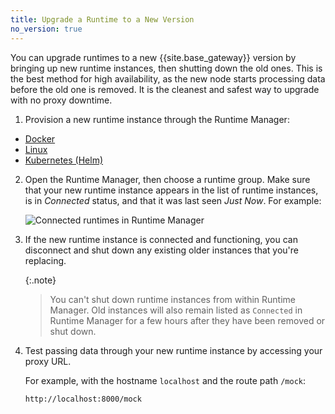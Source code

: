 ```yaml
---
title: Upgrade a Runtime to a New Version
no_version: true
---
```


You can upgrade runtimes to a new {{site.base_gateway}} version by bringing
up new runtime instances, then shutting down the old ones. This is the best
method for high availability, as the new node starts processing data before the
old one is removed. It is the cleanest and safest way to upgrade with no
proxy downtime.

1. Provision a new runtime instance through the Runtime Manager:
  * [Docker](/konnect/configure/runtime-manager/runtime-instances/gateway-runtime-docker)
  * [Linux](/konnect/configure/runtime-manager/runtime-instances/gateway-runtime-conf)
  * [Kubernetes (Helm)](/konnect/configure/runtime-manager/runtime-instances/gateway-runtime-kubernetes)

2. Open the Runtime Manager, then choose a runtime group.
Make sure that your new runtime instance appears in the list of runtime
instances, is in _Connected_ status, and that it was last seen _Just Now_.
For example:

    ![Connected runtimes in Runtime Manager](/assets/images/docs/konnect/konnect-runtimes-connected.png)

3. If the new runtime instance is connected and functioning, you can disconnect
and shut down any existing older instances that you're replacing.

    {:.note}
    > You can't shut down runtime instances from within Runtime Manager. Old
    instances will also remain listed as `Connected` in Runtime Manager for a
    few hours after they have been removed or shut down.

4. Test passing data through your new runtime instance by accessing your proxy
URL.

    For example, with the hostname `localhost` and the route path `/mock`:

    ```
    http://localhost:8000/mock
    ```
